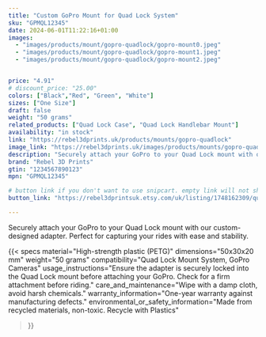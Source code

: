 ```yaml
---
title: "Custom GoPro Mount for Quad Lock System"
sku: "GPMQL12345"
date: 2024-06-01T11:22:16+01:00
images:
  - "images/products/mount/gopro-quadlock/gopro-mount0.jpeg"
  - "images/products/mount/gopro-quadlock/gopro-mount1.jpeg"
  - "images/products/mount/gopro-quadlock/gopro-mount2.jpeg"


price: "4.91"
# discount_price: "25.00"
colors: ["Black","Red", "Green", "White"]
sizes: ["One Size"]
draft: false
weight: "50 grams"
related_products: ["Quad Lock Case", "Quad Lock Handlebar Mount"]
availability: "in stock"
link: "https://rebel3dprints.uk/products/mounts/gopro-quadlock"
image_link: "https://rebel3dprints.uk/images/products/mounts/gopro-quadlock-mount.jpeg"
description: "Securely attach your GoPro to your Quad Lock mount with our custom-designed adapter. Perfect for capturing your rides with ease and stability."
brand: "Rebel 3D Prints"
gtin: "1234567890123"
mpn: "GPMQL12345"

# button link if you don't want to use snipcart. empty link will not show button
button_link: "https://rebel3dprintsuk.etsy.com/uk/listing/1748162309/quadlock-goproinsta360dji-action-camera"

---
```


Securely attach your GoPro to your Quad Lock mount with our custom-designed adapter. Perfect for capturing your rides with ease and stability.

{{< specs
    material="High-strength plastic (PETG)"
    dimensions="50x30x20 mm"
    weight="50 grams"
    compatibility="Quad Lock Mount System, GoPro Cameras"
    usage_instructions="Ensure the adapter is securely locked into the Quad Lock mount before attaching your GoPro. Check for a firm attachment before riding."
    care_and_maintenance="Wipe with a damp cloth, avoid harsh chemicals."
    warranty_information="One-year warranty against manufacturing defects."
    environmental_or_safety_information="Made from recycled materials, non-toxic. Recycle with Plastics"
>}}
